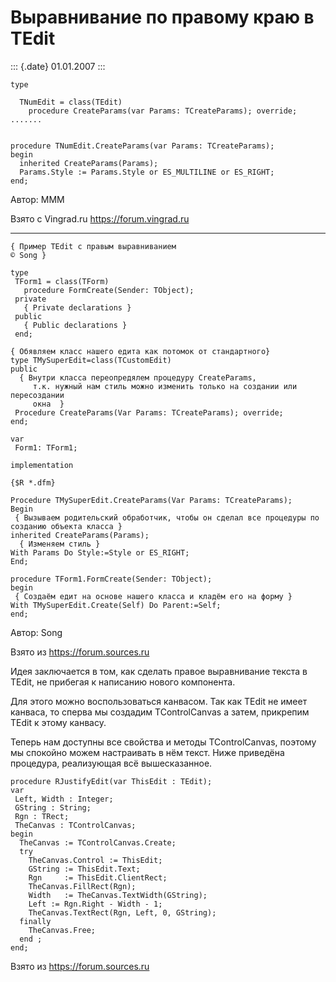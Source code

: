 Выравнивание по правому краю в TEdit
====================================

::: {.date}
01.01.2007
:::

    type 

      TNumEdit = class(TEdit) 
        procedure CreateParams(var Params: TCreateParams); override; 
    ....... 
     
     
    procedure TNumEdit.CreateParams(var Params: TCreateParams); 
    begin 
      inherited CreateParams(Params); 
      Params.Style := Params.Style or ES_MULTILINE or ES_RIGHT; 
    end; 

Автор: МММ

Взято с Vingrad.ru <https://forum.vingrad.ru>

------------------------------------------------------------------------

    { Пример TEdit с правым выравниванием 
    © Song }
     
    type
     TForm1 = class(TForm)
       procedure FormCreate(Sender: TObject);
     private
       { Private declarations }
     public
       { Public declarations }
     end;
     
    { Обявляем класс нашего едита как потомок от стандартного}
    type TMySuperEdit=class(TCustomEdit)
    public
      { Внутри класса переопредялем процедуру CreateParams,
         т.к. нужный нам стиль можно изменить только на создании или пересоздании
         окна  }
     Procedure CreateParams(Var Params: TCreateParams); override;
    end;
     
    var
     Form1: TForm1;
     
    implementation
     
    {$R *.dfm}
     
    Procedure TMySuperEdit.CreateParams(Var Params: TCreateParams);
    Begin
     { Вызываем родительский обработчик, чтобы он сделал все процедуры по созданию объекта класса }
    inherited CreateParams(Params);
      { Изменяем стиль }
    With Params Do Style:=Style or ES_RIGHT;
    End;
     
    procedure TForm1.FormCreate(Sender: TObject);
    begin
     { Создаём едит на основе нашего класса и кладём его на форму } 
    With TMySuperEdit.Create(Self) Do Parent:=Self;
    end;

Автор: Song

Взято из <https://forum.sources.ru>

Идея заключается в том, как сделать правое выравнивание текста в TEdit,
не прибегая к написанию нового компонента.

Для этого можно воспользоваться канвасом. Так как TEdit не имеет
канваса, то сперва мы создадим TControlCanvas а затем, прикрепим TEdit к
этому канвасу.

Теперь нам доступны все свойства и методы TControlCanvas, поэтому мы
спокойно можем настраивать в нём текст. Ниже приведёна процедура,
реализующая всё вышесказанное.

    procedure RJustifyEdit(var ThisEdit : TEdit); 
    var 
     Left, Width : Integer; 
     GString : String; 
     Rgn : TRect; 
     TheCanvas : TControlCanvas; 
    begin 
      TheCanvas := TControlCanvas.Create; 
      try 
        TheCanvas.Control := ThisEdit; 
        GString := ThisEdit.Text; 
        Rgn     := ThisEdit.ClientRect; 
        TheCanvas.FillRect(Rgn); 
        Width   := TheCanvas.TextWidth(GString); 
        Left := Rgn.Right - Width - 1; 
        TheCanvas.TextRect(Rgn, Left, 0, GString); 
      finally 
        TheCanvas.Free; 
      end ; 
    end;

Взято из <https://forum.sources.ru>
